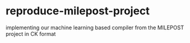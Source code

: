 # reproduce-milepost-project
implementing our machine learning based compiler from the MILEPOST project in CK format
